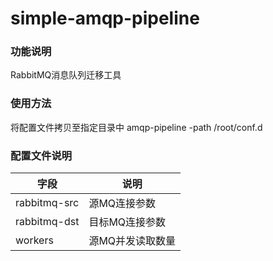 # simple-amqp-pipeline

### 功能说明
RabbitMQ消息队列迁移工具

### 使用方法
将配置文件拷贝至指定目录中
amqp-pipeline -path /root/conf.d


### 配置文件说明

| 字段           | 说明          |
|--------------|-------------|
| rabbitmq-src | 源MQ连接参数     |
| rabbitmq-dst | 目标MQ连接参数    |
| workers      | 源MQ并发读取数量   |
